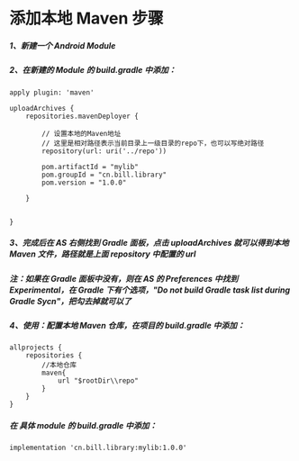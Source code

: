 # 添加本地 Maven 步骤

##### 1、新建一个 Android Module

##### 2、在新建的 Module 的 build.gradle 中添加：

```
apply plugin: 'maven'
```

```
uploadArchives {
    repositories.mavenDeployer {

        // 设置本地的Maven地址
        // 这里是相对路径表示当前目录上一级目录的repo下，也可以写绝对路径
        repository(url: uri('../repo'))

        pom.artifactId = "mylib"
        pom.groupId = "cn.bill.library"
        pom.version = "1.0.0"

    }


}
```

##### 3、完成后在 AS 右侧找到 Gradle 面板，点击 uploadArchives 就可以得到本地 Maven 文件，路径就是上面 repository 中配置的 url

##### 注：如果在 Gradle 面板中没有，则在 AS 的 Preferences 中找到 Experimental，在 Gradle 下有个选项，"Do not build Gradle task list during Gradle Sycn"，把勾去掉就可以了

##### 4、使用：配置本地 Maven 仓库，在项目的 build.gradle 中添加：

```
allprojects {
    repositories {
        //本地仓库
        maven{
            url "$rootDir\\repo"
        }
    }
}
```
##### 在 具体 module 的 build.gradle 中添加：

```
implementation 'cn.bill.library:mylib:1.0.0'

```

